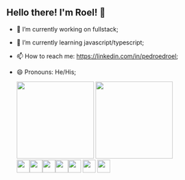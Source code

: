 ## Hello there! I'm Roel! 👋

- 🔭 I’m currently working on fullstack;
- 🌱 I’m currently learning javascript/typescript;
- 📫 How to reach me: https://linkedin.com/in/pedroedroel;
- 😄 Pronouns: He/His;

  <div style="
    display: flex;
    flex-wrap: wrap;
    justify-content: start;
    ">
    <a>
      <img height="180em" src="https://github-readme-stats.vercel.app/api?username=pedroedroel&theme=holi&show_icons=true" />
      <img height="180em" src="https://github-readme-stats.vercel.app/api/top-langs/?username=pedroedroel&layout=compact&langs_count=6&theme=holi" />
    </a>
   <div style="
     width= 100%;
     display: flex;
     justify-content: space-around;
     flex-flow: wrap row;
     ">
      <img height ="30em" src="https://img.shields.io/badge/HTML5-E34F26?style=for-the-badge&logo=html5&logoColor=white">
      <img height ="30em" src="https://img.shields.io/badge/CSS3-1572B6?style=for-the-badge&logo=css3&logoColor=white">
      <img height ="30em" src="https://img.shields.io/badge/JavaScript-323330?style=for-the-badge&logo=javascript&logoColor=F7DF1E">
      <img height ="30em" src="https://img.shields.io/badge/Python-14354C?style=for-the-badge&logo=python&logoColor=white">
   </div>

    <div>
      <a target="_blank" href="https://linkedin.com/in/pedroedroel"><img height="30em" src="https://img.shields.io/badge/LinkedIn-0077B5?style=for-the-badge&logo=linkedin&logoColor=white"></a>
      <a target="_blank" href="pedroedroel@gmail.com"><img height="30em" src="https://img.shields.io/badge/Gmail-D14836?style=for-the-badge&logo=gmail&logoColor=white"></a>
      <a target="_blank" href="https://instagram.com/roelcode"><img height="30em" src="https://img.shields.io/badge/-Instagram-%23E4405F?style=for-the-badge&logo=instagram&logoColor=white"></a>
    </div>
  </div>
